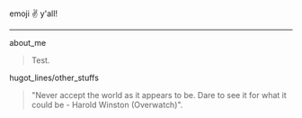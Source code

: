 emoji :v: y'all!
***
about_me
>  Test.

hugot_lines/other_stuffs
> "Never accept the world as it appears to be. Dare to see it for what it could be - Harold Winston (Overwatch)".
